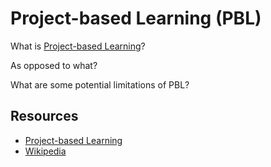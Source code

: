 # Project-based Learning (PBL)

What is [Project-based Learning](http://www.otan.us/browse/index.cfm?fuseaction=doc&catid=29858&ref=718)?

As opposed to what?

What are some potential limitations of PBL?

## Resources
- [Project-based Learning](http://www.edutopia.org/project-based-learning)
- [Wikipedia](https://en.wikipedia.org/wiki/Project-based_learning)
